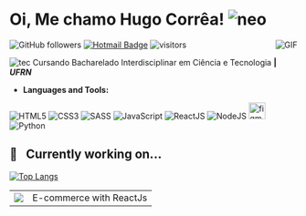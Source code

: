 # Oi, Me chamo Hugo Corrêa! ![neo](https://img.icons8.com/color/48/000000/neo.png) 


![GitHub followers](https://img.shields.io/github/followers/hugocorreaa?label=Follow&style=social)
[![Hotmail Badge](https://img.shields.io/badge/-Hotmail-0078D4?style=flat-square&logo=microsoft-outlook&logoColor=white&link=mailto:luizcarlos_abbott@hotmail.com)](mailto:hugodemorais@live.com)
![visitors](https://visitor-badge.glitch.me/badge?page_id=hugocorreaa.hugocorreaa)
<img align="right" alt="GIF" src="https://media.giphy.com/media/13HgwGsXF0aiGY/giphy.gif" />



![tec](https://img.icons8.com/color/30/000000/satellites.png) Cursando Bacharelado Interdisciplinar em Ciência e Tecnologia **| _UFRN_**

- **Languages and Tools:**

![HTML5](https://icongr.am/devicon/html5-original-wordmark.svg?size=29&color=currentColor)
![CSS3](https://icongr.am/devicon/css3-original-wordmark.svg?size=29&color=currentColor)
![SASS](https://icongr.am/devicon/sass-original.svg?size=29&color=currentColor)
![JavaScript](https://icongr.am/devicon/javascript-original.svg?size=29&color=currentColor)
![ReactJS](https://icongr.am/devicon/react-original-wordmark.svg?size=29&color=currentColor)
![NodeJS](https://icongr.am/devicon/nodejs-original.svg?size=29&color=currentColor)
<img src="https://www.vectorlogo.zone/logos/figma/figma-icon.svg" alt="figma" width="29" height="29"/><br>
![Python](https://img.icons8.com/color/29/000000/python.png)

## 🔧&nbsp;&nbsp;&nbsp;Currently working on...
<table>
  <tr>
    <td><a href="https://github.com/Hugocorreaa/shopping"><img src="https://github-readme-stats.vercel.app/api/pin/?username=macabeus&repo=klo-gba.js" /></a></td>
    <td>E-commerce with ReactJs</td>
  </tr>

[![Top Langs](https://github-readme-stats.vercel.app/api/top-langs/?username=Hugocorreaa&layout=compact)](https://github.com/anuraghazra/github-readme-stats)

